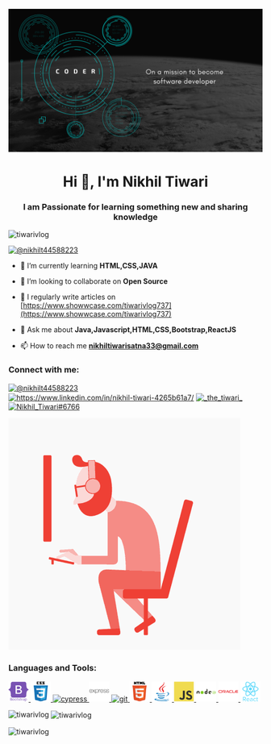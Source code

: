 ![MastHead](https://raw.githubusercontent.com/tiwarivlog/tiwarivlog/master/code.png)
<h1 align="center">Hi 👋, I'm Nikhil Tiwari</h1>
<h3 align="center">I am Passionate for learning something new and sharing knowledge</h3>

<p align="left"> <img src="https://komarev.com/ghpvc/?username=tiwarivlog&label=Profile%20views&color=0e75b6&style=flat" alt="tiwarivlog" /> </p>

<p align="left"> <a href="https://twitter.com/@nikhilt44588223" target="blank"><img src="https://img.shields.io/twitter/follow/@nikhilt44588223?logo=twitter&style=for-the-badge" alt="@nikhilt44588223" /></a> </p>

- 🌱 I’m currently learning **HTML,CSS,JAVA**

- 👯 I’m looking to collaborate on **Open Source**

- 📝 I regularly write articles on [https://www.showwcase.com/tiwarivlog737](https://www.showwcase.com/tiwarivlog737)

- 💬 Ask me about **Java,Javascript,HTML,CSS,Bootstrap,ReactJS**

- 📫 How to reach me **nikhiltiwarisatna33@gmail.com**

<h3 align="left">Connect with me:</h3>
<p align="left">
<a href="https://twitter.com/@NikhilT44588223" target="blank"><img align="center" src="https://raw.githubusercontent.com/rahuldkjain/github-profile-readme-generator/master/src/images/icons/Social/twitter.svg" alt="@nikhilt44588223" height="30" width="40" /></a>
<a href="https://linkedin.com/nikhil-tiwari-4265b61a7/" target="blank"><img align="center" src="https://raw.githubusercontent.com/rahuldkjain/github-profile-readme-generator/master/src/images/icons/Social/linked-in-alt.svg" alt="https://www.linkedin.com/in/nikhil-tiwari-4265b61a7/" height="30" width="40" /></a>
<a href="https://instagram.com/_the_tiwari_" target="blank"><img align="center" src="https://raw.githubusercontent.com/rahuldkjain/github-profile-readme-generator/master/src/images/icons/Social/instagram.svg" alt="_the_tiwari_" height="30" width="40" /></a>
<a href="https://discord.gg/Nikhil_Tiwari#6766" target="blank"><img align="center" src="https://raw.githubusercontent.com/rahuldkjain/github-profile-readme-generator/master/src/images/icons/Social/discord.svg" alt="Nikhil_Tiwari#6766" height="30" width="40" /></a>
</p>

![Dino](https://raw.githubusercontent.com/tiwarivlog/tiwarivlog/master/Bm7L.gif)

<h3 align="left">Languages and Tools:</h3>
<p align="left"> <a href="https://getbootstrap.com" target="_blank" rel="noreferrer"> <img src="https://raw.githubusercontent.com/devicons/devicon/master/icons/bootstrap/bootstrap-plain-wordmark.svg" alt="bootstrap" width="40" height="40"/> </a> <a href="https://www.w3schools.com/css/" target="_blank" rel="noreferrer"> <img src="https://raw.githubusercontent.com/devicons/devicon/master/icons/css3/css3-original-wordmark.svg" alt="css3" width="40" height="40"/> </a> <a href="https://www.cypress.io" target="_blank" rel="noreferrer"> <img src="https://raw.githubusercontent.com/simple-icons/simple-icons/6e46ec1fc23b60c8fd0d2f2ff46db82e16dbd75f/icons/cypress.svg" alt="cypress" width="40" height="40"/> </a> <a href="https://expressjs.com" target="_blank" rel="noreferrer"> <img src="https://raw.githubusercontent.com/devicons/devicon/master/icons/express/express-original-wordmark.svg" alt="express" width="40" height="40"/> </a> <a href="https://git-scm.com/" target="_blank" rel="noreferrer"> <img src="https://www.vectorlogo.zone/logos/git-scm/git-scm-icon.svg" alt="git" width="40" height="40"/> </a> <a href="https://www.w3.org/html/" target="_blank" rel="noreferrer"> <img src="https://raw.githubusercontent.com/devicons/devicon/master/icons/html5/html5-original-wordmark.svg" alt="html5" width="40" height="40"/> </a> <a href="https://www.java.com" target="_blank" rel="noreferrer"> <img src="https://raw.githubusercontent.com/devicons/devicon/master/icons/java/java-original.svg" alt="java" width="40" height="40"/> </a> <a href="https://developer.mozilla.org/en-US/docs/Web/JavaScript" target="_blank" rel="noreferrer"> <img src="https://raw.githubusercontent.com/devicons/devicon/master/icons/javascript/javascript-original.svg" alt="javascript" width="40" height="40"/> </a> <a href="https://nodejs.org" target="_blank" rel="noreferrer"> <img src="https://raw.githubusercontent.com/devicons/devicon/master/icons/nodejs/nodejs-original-wordmark.svg" alt="nodejs" width="40" height="40"/> </a> <a href="https://www.oracle.com/" target="_blank" rel="noreferrer"> <img src="https://raw.githubusercontent.com/devicons/devicon/master/icons/oracle/oracle-original.svg" alt="oracle" width="40" height="40"/> </a> <a href="https://reactjs.org/" target="_blank" rel="noreferrer"> <img src="https://raw.githubusercontent.com/devicons/devicon/master/icons/react/react-original-wordmark.svg" alt="react" width="40" height="40"/> </a> </p>

<p><img align="left" src="https://github-readme-stats.vercel.app/api/top-langs?username=tiwarivlog&show_icons=true&locale=en&layout=compact" alt="tiwarivlog" /></p>

<p>&nbsp;<img align="center" src="https://github-readme-stats.vercel.app/api?username=tiwarivlog&show_icons=true&locale=en" alt="tiwarivlog" /></p>

<p><img align="center" src="https://github-readme-streak-stats.herokuapp.com/?user=tiwarivlog&" alt="tiwarivlog" /></p>
